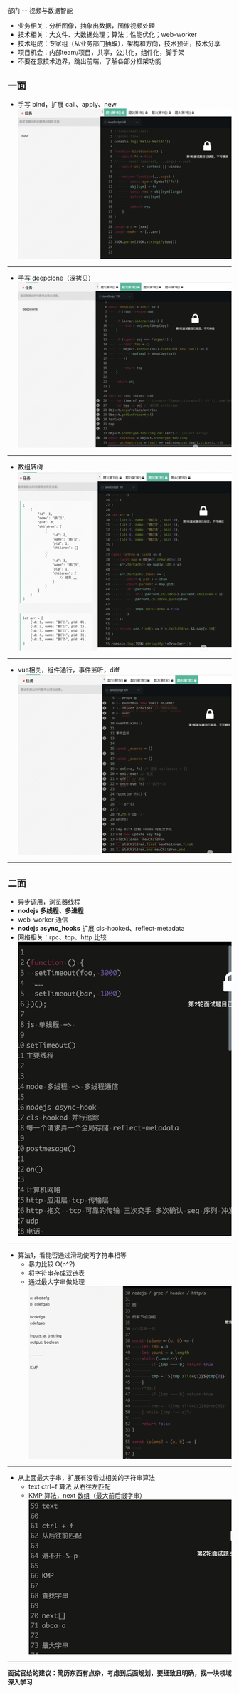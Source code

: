 部门 -- 视频与数据智能
* 业务相关：分析图像，抽象出数据，图像视频处理
* 技术相关：大文件、大数据处理；算法；性能优化；web-worker
* 技术组成：专家组（从业务部门抽取），架构和方向，技术预研，技术分享
* 项目机会：内部team/项目，共享，公共化，组件化，脚手架
* 不要在意技术边界，跳出前端，了解各部分框架功能

## 一面
* 手写 bind，扩展 call、apply、new
![](./一面1.png)
---

* 手写 deepclone（深拷贝）
![](./一面2.png)
---

* 数组转树
![](./一面3.png)
---

* vue相关，组件通行，事件监听，diff
![](./一面4.png)
---

## 二面
* 异步调用，浏览器线程
* **nodejs 多线程、多进程**
* web-worker 通信
* **nodejs async_hooks** 扩展 cls-hooked、reflect-metadata
* 网络相关：rpc、tcp、http 比较
![](./二面1.jpg)
---

* 算法1，看能否通过滑动使两字符串相等
  * 暴力比较 O(n^2)
  * 将字符串存成双链表
  * 通过最大字串做处理
![](./二面2.jpg)
---

* 从上面最大字串，扩展有没看过相关的字符串算法
  * text ctrl+f 算法 从右往左匹配
  * KMP 算法，next 数组（最大前后缀字串）
![](./二面3.jpg)
---

**面试官给的建议：简历东西有点杂，考虑到后面规划，要细致且明确，找一块领域深入学习**